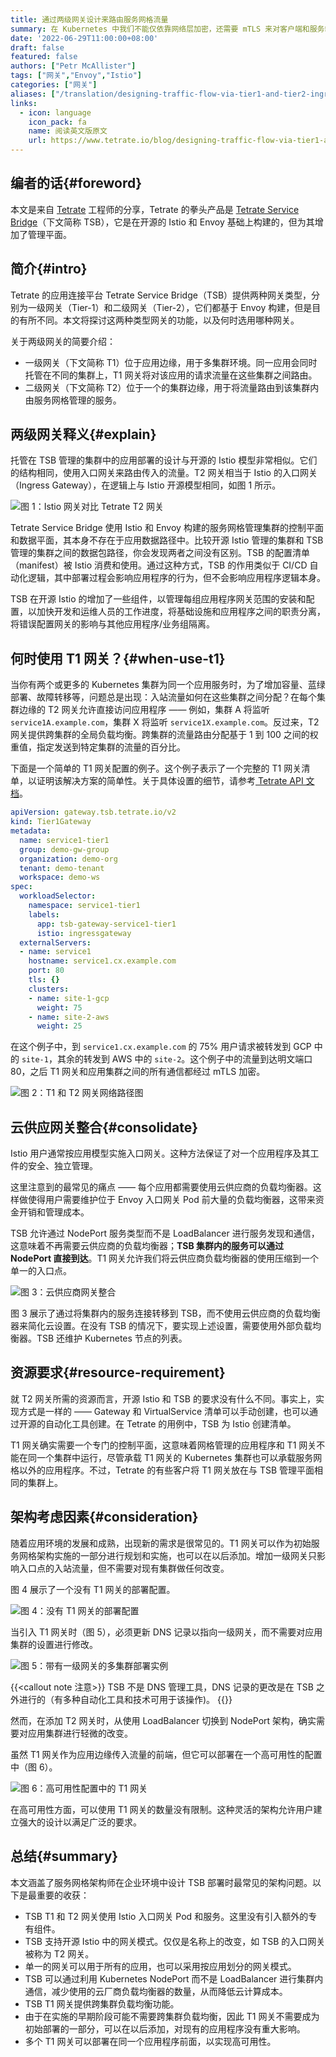 ```yaml
---
title: 通过两级网关设计来路由服务网格流量
summary: 在 Kubernetes 中我们不能仅依靠网络层加密，还需要 mTLS 来对客户端和服务端进行双向的传输层认证。本文将聚焦于 TLS 的真实性，以及证书管理的难题，说明服务网格对于在 Kubernetes 中开启 mTLS 带来的便利。
date: '2022-06-29T11:00:00+08:00'
draft: false
featured: false
authors: ["Petr McAllister"]
tags: ["网关","Envoy","Istio"]
categories: ["网关"]
aliases: ["/translation/designing-traffic-flow-via-tier1-and-tier2-ingress-gateways"]
links:
  - icon: language
    icon_pack: fa
    name: 阅读英文版原文
    url: https://www.tetrate.io/blog/designing-traffic-flow-via-tier1-and-tier2-ingress-gateways/
---
```


## 编者的话{#foreword}

本文是来自 [Tetrate](https://tetrate.io) 工程师的分享，Tetrate 的拳头产品是 [Tetrate Service Bridge](https://tetrate.io/tetrate-service-bridge)（下文简称 TSB），它是在开源的 Istio 和 Envoy 基础上构建的，但为其增加了管理平面。

## 简介{#intro}

Tetrate 的应用连接平台 Tetrate Service Bridge（TSB）提供两种网关类型，分别为一级网关（Tier-1）和二级网关（Tier-2），它们都基于 Envoy 构建，但是目的有所不同。本文将探讨这两种类型网关的功能，以及何时选用哪种网关。

关于两级网关的简要介绍：

- 一级网关（下文简称 T1）位于应用边缘，用于多集群环境。同一应用会同时托管在不同的集群上，T1 网关将对该应用的请求流量在这些集群之间路由。
- 二级网关（下文简称 T2）位于一个的集群边缘，用于将流量路由到该集群内由服务网格管理的服务。

## 两级网关释义{#explain}

托管在 TSB 管理的集群中的应用部署的设计与开源的 Istio 模型非常相似。它们的结构相同，使用入口网关来路由传入的流量。T2 网关相当于 Istio 的入口网关（Ingress Gateway），在逻辑上与 Istio 开源模型相同，如图 1 所示。

![图 1：Istio 网关对比 Tetrate T2 网关](tier2-gw-deployment.svg "图 1：Istio 网关vs Tetrate T2 网关")

Tetrate Service Bridge 使用 Istio 和 Envoy 构建的服务网格管理集群的控制平面和数据平面，其本身不存在于应用数据路径中。比较开源 Istio 管理的集群和 TSB 管理的集群之间的数据包路径，你会发现两者之间没有区别。TSB 的配置清单（manifest）被 Istio 消费和使用。通过这种方式，TSB 的作用类似于 CI/CD 自动化逻辑，其中部署过程会影响应用程序的行为，但不会影响应用程序逻辑本身。

TSB 在开源 Istio 的增加了一些组件，以管理每组应用程序网关范围的安装和配置，以加快开发和运维人员的工作进度，将基础设施和应用程序之间的职责分离，将错误配置网关的影响与其他应用程序/业务组隔离。

## 何时使用 T1 网关？{#when-use-t1}

当你有两个或更多的 Kubernetes 集群为同一个应用服务时，为了增加容量、蓝绿部署、故障转移等，问题总是出现：入站流量如何在这些集群之间分配？在每个集群边缘的 T2 网关允许直接访问应用程序 —— 例如，集群 A 将监听 `service1A.example.com`，集群 X 将监听 `service1X.example.com`。反过来，T2 网关提供跨集群的全局负载均衡。跨集群的流量路由分配基于 1 到 100 之间的权重值，指定发送到特定集群的流量的百分比。

下面是一个简单的 T1 网关配置的例子。这个例子表示了一个完整的 T1 网关清单，以证明该解决方案的简单性。关于具体设置的细节，请参考[ Tetrate API 文档](https://docs.tetrate.io/service-bridge/1.4.x/en-us/refs/tsb/gateway/v2/tier1_gateway#tier1gateway)。

```yaml
apiVersion: gateway.tsb.tetrate.io/v2
kind: Tier1Gateway
metadata:
  name: service1-tier1
  group: demo-gw-group
  organization: demo-org
  tenant: demo-tenant
  workspace: demo-ws
spec:
  workloadSelector:
    namespace: service1-tier1
    labels:
      app: tsb-gateway-service1-tier1
      istio: ingressgateway
  externalServers:
  - name: service1
    hostname: service1.cx.example.com
    port: 80
    tls: {}
    clusters:
    - name: site-1-gcp
      weight: 75
    - name: site-2-aws
      weight: 25 
```

在这个例子中，到 `service1.cx.example.com` 的 75% 用户请求被转发到 GCP 中的 `site-1`，其余的转发到 AWS 中的 `site-2`。这个例子中的流量到达明文端口 80，之后 T1 网关和应用集群之间的所有通信都经过 mTLS 加密。

![图 2：T1 和 T2 网关网络路径图](tier1-gw-listening.svg "图 2：T1 和 T2 网关网络路径图")

## 云供应网关整合{#consolidate}

Istio 用户通常按应用模型实施入口网关。这种方法保证了对一个应用程序及其工件的安全、独立管理。

这里注意到的最常见的痛点 —— 每个应用都需要使用云供应商的负载均衡器。这样做使得用户需要维护位于 Envoy 入口网关 Pod 前大量的负载均衡器，这带来资金开销和管理成本。

TSB 允许通过 NodePort 服务类型而不是 LoadBalancer 进行服务发现和通信，这意味着不再需要云供应商的负载均衡器；**TSB 集群内的服务可以通过 NodePort 直接到达**。T1 网关允许我们将云供应商负载均衡器的使用压缩到一个单一的入口点。

![图 3：云供应商网关整合](cloud-vendor-setup.svg "图 3：云供应商网关整合")

图 3 展示了通过将集群内的服务连接转移到 TSB，而不使用云供应商的负载均衡器来简化云设置。在没有 TSB 的情况下，要实现上述设置，需要使用外部负载均衡器。TSB 还维护 Kubernetes 节点的列表。

## 资源要求{#resource-requirement}

就 T2 网关所需的资源而言，开源 Istio 和 TSB 的要求没有什么不同。事实上，实现方式是一样的 —— Gateway 和 VirtualService 清单可以手动创建，也可以通过开源的自动化工具创建。在 Tetrate 的用例中，TSB 为 Istio 创建清单。

T1 网关确实需要一个专门的控制平面，这意味着网格管理的应用程序和 T1 网关不能在同一个集群中运行，尽管承载 T1 网关的 Kubernetes 集群也可以承载服务网格以外的应用程序。不过，Tetrate 的有些客户将 T1 网关放在与 TSB 管理平面相同的集群上。

## 架构考虑因素{#consideration}

随着应用环境的发展和成熟，出现新的需求是很常见的。T1 网关可以作为初始服务网格架构实施的一部分进行规划和实施，也可以在以后添加。增加一级网关只影响入口点的入站流量，但不需要对现有集群做任何改变。

图 4 展示了一个没有 T1 网关的部署配置。

![图 4：没有 T1 网关的部署配置](dns-server-points-website.svg "图 4：没有 T1 网关的部署配置")

当引入 T1 网关时（图 5），必须更新 DNS 记录以指向一级网关，而不需要对应用集群的设置进行修改。

![图 5：带有一级网关的多集群部署实例](application-clusters-config.svg "图 5：带有一级网关的多集群部署实例")

{{<callout note 注意>}}
TSB 不是 DNS 管理工具，DNS 记录的更改是在 TSB 之外进行的（有多种自动化工具和技术可用于该操作)。
{{</callout>}}

然而，在添加 T2 网关时，从使用 LoadBalancer 切换到 NodePort 架构，确实需要对应用集群进行轻微的改变。

虽然 T1 网关作为应用边缘传入流量的前端，但它可以部署在一个高可用性的配置中（图 6）。

![图 6：高可用性配置中的 T1 网关](tier1-gateway-incoming-traffic.svg "图 6：高可用性配置中的T1网关")

在高可用性方面，可以使用 T1 网关的数量没有限制。这种灵活的架构允许用户建立强大的设计以满足广泛的要求。

## 总结{#summary}

本文涵盖了服务网格架构师在企业环境中设计 TSB 部署时最常见的架构问题。以下是最重要的收获：

- TSB T1 和 T2 网关使用 Istio 入口网关 Pod 和服务。这里没有引入额外的专有组件。
- TSB 支持开源 Istio 中的网关模式。仅仅是名称上的改变，如 TSB 的入口网关被称为 T2 网关。
- 单一的网关可以用于所有的应用，也可以采用按应用划分的网关模式。
- TSB 可以通过利用 Kubernetes NodePort 而不是 LoadBalancer 进行集群内通信，减少使用的云厂商负载均衡器的数量，从而降低云计算成本。
- TSB T1 网关提供跨集群负载均衡功能。
- 由于在实施的早期阶段可能不需要跨集群负载均衡，因此 T1 网关不需要成为初始部署的一部分，可以在以后添加，对现有的应用程序没有重大影响。
- 多个 T1 网关可以部署在同一个应用程序前面，以实现高可用性。
